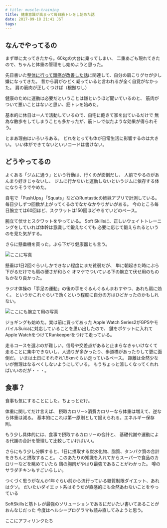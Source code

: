 ```yaml
---
# title: muscle-training
title: 健康意識が高まって毎日筋トレをし始めた話
date: 2017-09-18 21:41 JST
tags:
---
```


## なんでやってるの

まず単に太ってきたから。60kgの大台に乗ってしまい、
二重あごも現れてきたので、ちゃんと体重の管理をし始めようと思った。

先日書いた[整体に行って頭痛が改善した話](/entry/posture-and-headache/)に関連して、自分の肩こりグセが少し嫌になってきた。
昔から肩がひどく凝っていると言われるが全く自覚がなかった。
肩の筋肉が正しくつけば（根拠なし）

健康のために運動は必要だということは嫌というほど聞いているのと、
筋肉がついて悪いことはないと思い、筋トレを始めた。

基本的に休日は一人で活動しているので、自宅に飽きて家を出ているだけで
無為な散歩をしてしまうことも多かったが、筋トレで似たような効果が得られそう。

とまあ理由はいろいろある。
どれをとっても体が日常生活に影響するのは大きい。
いい体ができてないといいコードは書けない。

## どうやってるの

よくある「ジムに通う」という行動は、行くのが面倒だし、
人前でやるのがあんまり好きじゃないし、
ジムに行かないと運動しないというジムに依存する体になりそうでやめた。

自宅で「PushUps」「Squats」などのRuntasticの姉妹アプリで計測している。
毎日少しずつ回数が上がってくるのでなかなかやりがいがある。
今のところ毎日腕立ては60回ほど、スクワットは150回ほどやるていどのペース。

腕立て伏せとスクワットをやっている。
Soft Skillsに、正しいウェイトトレーニングをしていれば体幹は意識して鍛えなくても
必要に応じて鍛えられるというのを見た気がする。

さらに懸垂機を買った。ぶら下がり健康器とも言う。

![ここに写真]()

懸垂は1日2回ぐらいしかできない程度にまだ貧弱だが、
単に朝起きた時にぶら下がるだけでも肩の硬さが和らぐ
オマケでついている下の腕立て伏せ用のものもかなり良かった。

ラジオ体操の「手足の運動」の後の手をぐるんぐるんまわすやつ、あれも肩に効く。
というかこれぐらいで効くという程度に自分の方はひどかったのかもしれない。

![ここにも腕立て用の写真]()

ジョギングも始めた。実は前に買ってあった
Apple Watch Series2がGPSやモバイルSuicaに対応していることを思い出したので、
鍵をポケットに入れてApple WatchをつけてRunkeeperをつけて走っている。

走るコースを選ぶのが難しい。信号や交差点があると止まらなきゃいけなくて
走ることに集中できないし、人通りが多かったり、歩道橋があったりして更に面倒だ。
いまは土日にそれぞれ1.5kmぐらい走っているペース。
距離は全然少ないが無理はなるべくしないようにしている。
もうちょっと涼しくなってくれればいいのだが・・・。

## 食事？

食事も気にすることにした。ちょっとだけ。

体重に関してだけ言えば、
摂取カロリー>消費カロリーなら体重は増えて、逆なら体重は減る。
基本的にこれは第一原則として据えられる。エネルギー保存則。

もう少し具体的には、食事で摂取するカロリーの合計と、
基礎代謝や運動による代謝の合計を管理して比較していけばいい。

さらにもう少し分解すると、1日に摂取する炭水化物、脂質、タンパク質の合計をきちんと摂取すること。
このあたりの知識を入れてからスーパーで食品のカロリーなどを眺めていたら
鶏の胸肉がやはり最強であることがわかった。
噂のサラダチキンもすごいらしい。


つくづく思うがなんか1年ぐらい前から流行っている糖質制限ダイエット、あれはクソ。
だいたいダイエット系はそうだが直感的にも全然あわないことをやっている

SoftSkillsと筋トレが最強のソリューションであるにだいたい書いてあることがおんなじだった
今度はヘルシープログラマも読み直してみようと思う。

ここにアフィリンクたち

